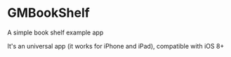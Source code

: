# GMBookShelf
A simple book shelf example app

It's an universal app (it works for iPhone and iPad), compatible with iOS 8+